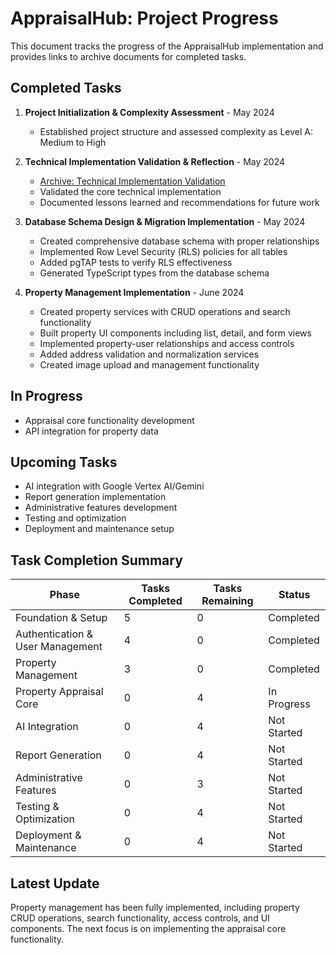 # AppraisalHub: Project Progress

This document tracks the progress of the AppraisalHub implementation and provides links to archive documents for completed tasks.

## Completed Tasks

1. **Project Initialization & Complexity Assessment** - May 2024
   - Established project structure and assessed complexity as Level A: Medium to High

2. **Technical Implementation Validation & Reflection** - May 2024
   - [Archive: Technical Implementation Validation](./docs/archive/technical-implementation-validation.md)
   - Validated the core technical implementation
   - Documented lessons learned and recommendations for future work

3. **Database Schema Design & Migration Implementation** - May 2024
   - Created comprehensive database schema with proper relationships
   - Implemented Row Level Security (RLS) policies for all tables
   - Added pgTAP tests to verify RLS effectiveness
   - Generated TypeScript types from the database schema

4. **Property Management Implementation** - June 2024
   - Created property services with CRUD operations and search functionality
   - Built property UI components including list, detail, and form views
   - Implemented property-user relationships and access controls
   - Added address validation and normalization services
   - Created image upload and management functionality

## In Progress

- Appraisal core functionality development
- API integration for property data

## Upcoming Tasks

- AI integration with Google Vertex AI/Gemini
- Report generation implementation
- Administrative features development
- Testing and optimization
- Deployment and maintenance setup

## Task Completion Summary

| Phase | Tasks Completed | Tasks Remaining | Status |
|-------|----------------|-----------------|--------|
| Foundation & Setup | 5 | 0 | Completed |
| Authentication & User Management | 4 | 0 | Completed |
| Property Management | 3 | 0 | Completed |
| Property Appraisal Core | 0 | 4 | In Progress |
| AI Integration | 0 | 4 | Not Started |
| Report Generation | 0 | 4 | Not Started |
| Administrative Features | 0 | 3 | Not Started |
| Testing & Optimization | 0 | 4 | Not Started |
| Deployment & Maintenance | 0 | 4 | Not Started |

## Latest Update
Property management has been fully implemented, including property CRUD operations, search functionality, access controls, and UI components. The next focus is on implementing the appraisal core functionality. 